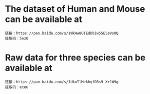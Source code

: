 # The dataset of Human and Mouse can be available at


```
链接：https://pan.baidu.com/s/1WkHw8OTEdDbiw55E5eVsOQ 
提取码：5ez6
```

# Raw data for three species can be available at


```
链接：https://pan.baidu.com/s/1UkoTlMekhqfDBs9_Xr1W9g 
提取码：eceu
```
